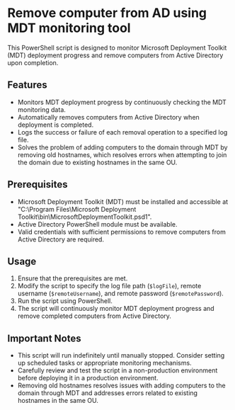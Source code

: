# Remove computer from AD using MDT monitoring tool

This PowerShell script is designed to monitor Microsoft Deployment Toolkit (MDT) deployment progress and remove computers from Active Directory upon completion.

## Features
- Monitors MDT deployment progress by continuously checking the MDT monitoring data.
- Automatically removes computers from Active Directory when deployment is completed.
- Logs the success or failure of each removal operation to a specified log file.
- Solves the problem of adding computers to the domain through MDT by removing old hostnames, which resolves errors when attempting to join the domain due to existing hostnames in the same OU.

## Prerequisites
- Microsoft Deployment Toolkit (MDT) must be installed and accessible at "C:\Program Files\Microsoft Deployment Toolkit\bin\MicrosoftDeploymentToolkit.psd1".
- Active Directory PowerShell module must be available.
- Valid credentials with sufficient permissions to remove computers from Active Directory are required.

## Usage
1. Ensure that the prerequisites are met.
2. Modify the script to specify the log file path (`$logFile`), remote username (`$remoteUsername`), and remote password (`$remotePassword`).
3. Run the script using PowerShell.
4. The script will continuously monitor MDT deployment progress and remove completed computers from Active Directory.

## Important Notes
- This script will run indefinitely until manually stopped. Consider setting up scheduled tasks or appropriate monitoring mechanisms.
- Carefully review and test the script in a non-production environment before deploying it in a production environment.
- Removing old hostnames resolves issues with adding computers to the domain through MDT and addresses errors related to existing hostnames in the same OU.
